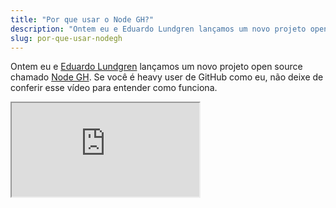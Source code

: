 ```yaml
---
title: "Por que usar o Node GH?"
description: "Ontem eu e Eduardo Lundgren lançamos um novo projeto open source chamado Node GH. Se você é heavy user de GitHub como eu, não deixe de conferir esse vídeo para entender como funciona."
slug: por-que-usar-nodegh
---
```


Ontem eu e [Eduardo Lundgren](http://twitter.com/eduardolundgren) lançamos um novo projeto open source chamado [Node GH](http://nodegh.io/). Se você é heavy user de GitHub como eu, não deixe de conferir esse vídeo para entender como funciona.

<div class="iframe-wrap">
  <iframe src="http://www.youtube.com/embed/DaE98OR85rs">
  </iframe>
</div>

